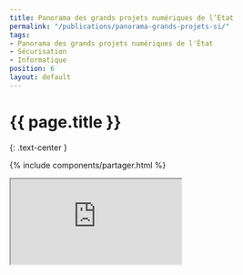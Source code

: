 ```yaml
---
title: Panorama des grands projets numériques de l’État
permalink: "/publications/panorama-grands-projets-si/"
tags:
- Panorama des grands projets numériques de l'État
- Sécurisation
- Informatique
position: 6
layout: default
---
```


# {{ page.title }}
{: .text-center }

<!-- 
changer pour : {: .text-center .padding-vertical-3} 
-->

<!-- 
texte du chapeau 
{: .grid-container .lead .chapeau .page-mere } 
-->

{% include components/partager.html %}


<div class="responsive-embed iframe">
  <iframe class="no-border" src="https://disic.github.io/panorama/" allowfullscreen></iframe>
</div>
